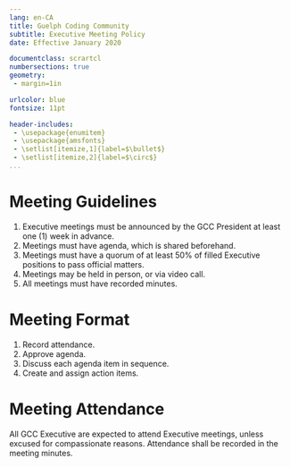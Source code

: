 ```yaml
---
lang: en-CA
title: Guelph Coding Community
subtitle: Executive Meeting Policy
date: Effective January 2020

documentclass: scrartcl
numbersections: true
geometry:
 - margin=1in

urlcolor: blue
fontsize: 11pt

header-includes:
 - \usepackage{enumitem}
 - \usepackage{amsfonts}
 - \setlist[itemize,1]{label=$\bullet$}
 - \setlist[itemize,2]{label=$\circ$}
...
```


# Meeting Guidelines

1. Executive meetings must be announced by the GCC President at least one (1) week in advance.
2. Meetings must have agenda, which is shared beforehand.
3. Meetings must have a quorum of at least 50% of filled Executive positions to pass official matters.
4. Meetings may be held in person, or via video call.
5. All meetings must have recorded minutes.


# Meeting Format

1. Record attendance.
2. Approve agenda.
3. Discuss each agenda item in sequence.
4. Create and assign action items.

# Meeting Attendance

All GCC Executive are expected to attend Executive meetings, unless excused for compassionate reasons.
Attendance shall be recorded in the meeting minutes.
